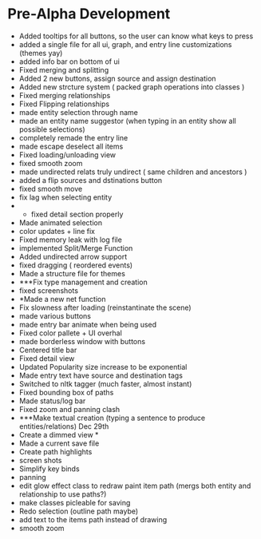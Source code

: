 # Pre-Alpha Development 
- Added tooltips for all buttons, so the user can know what keys to press
- added a single file for all ui, graph, and entry line customizations (themes yay)
- added info bar on bottom of ui
- Fixed merging and splitting
- Added 2 new buttons, assign source and assign destination
- Added new strcture system ( packed graph operations into classes )
- Fixed merging relationships
- Fixed Flipping relationships 
- made entity selection through name
- made an entity name suggestor (when typing in an entity show all possible selections)
- completely remade the entry line
- made escape deselect all items
- Fixed loading/unloading view
- fixed smooth zoom
- made undirected relats truly undirect ( same children and ancestors )
- added a flip sources and dstinations button
- fixed smooth move
- fix lag when selecting entity
- - fixed detail section properly
- Made animated selection
- color updates + line fix
- Fixed memory leak with log file
- implemented Split/Merge Function
- Added undirected arrow support
- fixed dragging ( reordered events)
- Made a structure file for themes
- ***Fix type management and creation
- fixed screenshots
- *Made a new net function 
- Fix slowness after loading (reinstantinate the scene)
- made various buttons
- made entry bar animate when being used
- Fixed color pallete + UI overhal
- made borderless window with buttons
- Centered title bar
- Fixed detail view
- Updated Popularity size increase to be exponential
- Made entry text have source and destination tags
- Switched to nltk tagger (much faster, almost instant)
- Fixed bounding box of paths
- Made status/log bar
- Fixed zoom and panning clash
- ***Make textual creation (typing a sentence to produce entities/relations) Dec 29th
- Create a dimmed view *
- Made a current save file
- Create path highlights 
- screen shots
- Simplify key binds
- panning
- edit glow effect class to redraw paint item path (mergs both entity and relationship to use paths?)
- make classes picleable for saving
- Redo selection (outline path maybe)
- add text to the items path instead of drawing
- smooth zoom